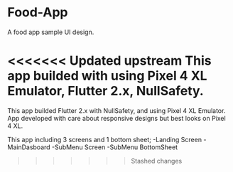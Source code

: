 # Food-App
A food app sample UI design.

<<<<<<< Updated upstream
This app builded with using Pixel 4 XL Emulator, Flutter 2.x, NullSafety.
=======
This app builded Flutter 2.x with NullSafety, and using Pixel 4 XL Emulator.
App developed with care about responsive designs but best looks on Pixel 4 XL.

This app including 3 screens and 1 bottom sheet;
 -Landing Screen
 -MainDasboard
 -SubMenu Screen
 -SubMenu BottomSheet
>>>>>>> Stashed changes
